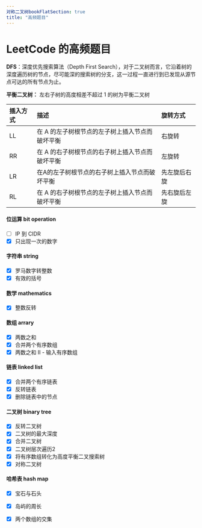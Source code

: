 ```yaml
---
对称二叉树bookFlatSection: true
title: "高频题目"
---
```

# LeetCode 的高频题目

**DFS**：深度优先搜索算法（Depth First Search），对于二叉树而言，它沿着树的深度遍历树的节点，尽可能深的搜索树的分支，这一过程一直进行到已发现从源节点可达的所有节点为止。

**平衡二叉树：** 左右子树的高度相差不超过 1 的树为平衡二叉树

| 插入方式 | 描述 | 旋转方式 |
|:--------|:------------------------------------------------------- | :------------ |
| LL | 在 A 的左子树根节点的左子树上插入节点而破坏平衡 | 右旋转 |
| RR | 在 A 的右子树根节点的右子树上插入节点而破坏平衡 | 左旋转 |
| LR | 在A的左子树根节点的右子树上插入节点而破坏平衡 | 先左旋后右旋 |
| RL | 在 A 的右子树根节点的左子树上插入节点而破坏平衡 | 先右旋后左旋 |

#### 位运算 bit operation
- [ ] IP 到 CIDR
- [x] 只出现一次的数字

#### 字符串 string
- [x] 罗马数字转整数
- [x] 有效的括号

#### 数学 mathematics
- [x] 整数反转

#### 数组 arrary
- [x] 两数之和
- [x] 合并两个有序数组
- [x] 两数之和 II - 输入有序数组

#### 链表 linked list
- [x] 合并两个有序链表
- [x] 反转链表
- [x] 删除链表中的节点

#### 二叉树 binary tree
- [x] 反转二叉树
- [x] 二叉树的最大深度
- [x] 合并二叉树
- [x] 二叉树层次遍历2
- [x] 将有序数组转化为高度平衡二叉搜索树
- [x] 对称二叉树

#### 哈希表 hash map
- [x] 宝石与石头
- [x] 岛屿的周长
- [x] 两个数组的交集

